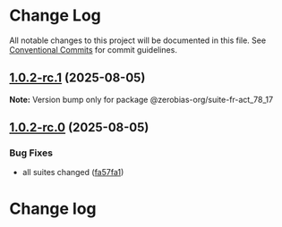 # Change Log

All notable changes to this project will be documented in this file.
See [Conventional Commits](https://conventionalcommits.org) for commit guidelines.

## [1.0.2-rc.1](https://github.com/zerobias-org/suite/compare/@zerobias-org/suite-fr-act_78_17@1.0.2-rc.0...@zerobias-org/suite-fr-act_78_17@1.0.2-rc.1) (2025-08-05)

**Note:** Version bump only for package @zerobias-org/suite-fr-act_78_17





## [1.0.2-rc.0](https://github.com/zerobias-org/suite/compare/@zerobias-org/suite-fr-act_78_17@1.0.1...@zerobias-org/suite-fr-act_78_17@1.0.2-rc.0) (2025-08-05)


### Bug Fixes

* all suites changed ([fa57fa1](https://github.com/zerobias-org/suite/commit/fa57fa1af7628003297df46b2d7740fe95bd2666))





# Change log
